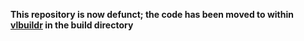 **This repository is now defunct; the code has been moved to within [vlbuildr](https://github.com/vegawidget/vlbuildr) in the build directory**
